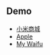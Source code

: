## Demo
- [小米商城](https://nekochan.cf/LearnFront-End/demo/mi/)
- [Apple](https://nekochan.cf/LearnFront-End/demo/Apple/)
- [My Waifu](https://nekochan.cf/LearnFront-End/demo/MyWaifu/)

